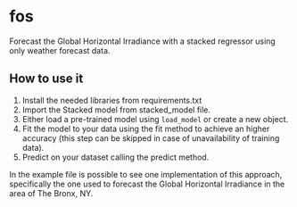 # fos
Forecast the Global Horizontal Irradiance with a stacked regressor using only weather forecast data.


## How to use it

1. Install the needed libraries from requirements.txt
2. Import the Stacked model from stacked_model file.
3. Either load a pre-trained model using `load_model` or create a new object.
4. Fit the model to your data using the fit method to achieve an higher accuracy (this step can be skipped in case of unavailability of training data).
5. Predict on your dataset calling the predict method.


In the example file is possible to see one implementation of this approach, specifically the one used to forecast the Global Horizontal Irradiance in the area of The Bronx, NY.

